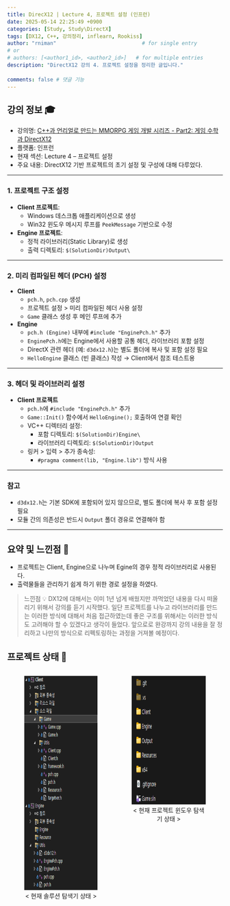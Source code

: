 ```yaml
---
title: DirecX12 | Lecture 4, 프로젝트 설정 (인프런)
date: 2025-05-14 22:25:49 +0900
categories: [Study, Study\DirectX]
tags: [DX12, C++, 강의정리, inflearn, Rookiss]
author: "rniman"                            # for single entry
# or
# authors: [<author1_id>, <author2_id>]   # for multiple entries
description: "DirectX12 강의 4. 프로젝트 설정을 정리한 글입니다."

comments: false # 댓글 기능
---
```


## 강의 정보 🎓
- 강의명: [C++과 언리얼로 만드는 MMORPG 게임 개발 시리즈 - Part2: 게임 수학과 DirectX12](https://www.inflearn.com/course/%EC%96%B8%EB%A6%AC%EC%96%BC-3d-mmorpg-2)
- 플랫폼: 인프런
- 현재 섹션: Lecture 4 – 프로젝트 설정
- 주요 내용: DirectX12 기반 프로젝트의 초기 설정 및 구성에 대해 다루었다.

---

### 1. 프로젝트 구조 설정

- **Client 프로젝트**:
    - Windows 데스크톱 애플리케이션으로 생성
    - Win32 윈도우 메시지 루프를 `PeekMessage` 기반으로 수정
- **Engine 프로젝트**:
    - 정적 라이브러리(Static Library)로 생성
    - 출력 디렉토리: `$(SolutionDir)Output\`

---

### 2. 미리 컴파일된 헤더 (PCH) 설정

- **Client**
    - `pch.h`, `pch.cpp` 생성
    - 프로젝트 설정 > 미리 컴파일된 헤더 사용 설정
    - `Game` 클래스 생성 후 메인 루프에 추가
- **Engine**
    - `pch.h (Engine)` 내부에 `#include "EnginePch.h"` 추가
    - `EnginePch.h`에는 Engine에서 사용할 공통 헤더, 라이브러리 포함 설정
    - DirectX 관련 헤더 (예: `d3dx12.h`)는 별도 폴더에 복사 및 포함 설정 필요
    - `HelloEngine` 클래스 (빈 클래스) 작성 → Client에서 참조 테스트용

---

### 3. 헤더 및 라이브러리 설정

- **Client 프로젝트**
    - `pch.h`에 `#include "EnginePch.h"` 추가
    - `Game::Init()` 함수에서 `HelloEngine();` 호출하여 연결 확인
    - VC++ 디렉터리 설정:
        - 포함 디렉토리: `$(SolutionDir)Engine\`
        - 라이브러리 디렉토리: `$(SolutionDir)Output`
    - 링커 > 입력 > 추가 종속성:
        - `#pragma comment(lib, "Engine.lib")` 방식 사용

---

### 참고

- `d3dx12.h`는 기본 SDK에 포함되어 있지 않으므로, 별도 폴더에 복사 후 포함 설정 필요
- 모듈 간의 의존성은 반드시 `Output` 폴더 경유로 연결해야 함

---

## 요약 및 느낀점 📝

- 프로젝트는 Client, Engine으로 나누며 Egine의 경우 정적 라이브러리로 사용된다.
- 출력물들을 관리하기 쉽게 하기 위한 경로 설정을 하였다.
> 느낀점 💡
> DX12에 대해서는 이미 1년 넘게 배웠지만 까먹었던 내용을 다시 떠올리기 위해서 강의를 듣기 시작했다.
> 일단 프로젝트를 나누고 라이브러리를 만드는 이러한 방식에 대해서 처음 접근하였는데 좋은 구조를 위해서는
> 이러한 방식도 고려해야 할 수 있겠다고 생각이 들었다. 앞으로로 완강까지 강의 내용을 잘 정리하고 나만의 방식으로
> 리펙토링하는 과정을 거져볼 예정이다.
>

## 프로젝트 상태 💾

<div style="display: flex; align-items: flex-start; justify-content: flex-start;">
  <figure style="text-align: center;">
    <img src="assets/img/DX12/01_INFLEARN/01ProjectExplorer.png" alt="왼쪽 이미지" style="height: 500px; margin-right: 20px;">
    <figcaption> < 현재 솔루션 탐색기 상태 ></figcaption>
  </figure>
  <figure style="text-align: center;">
    <img src="assets/img/DX12/01_INFLEARN/01WindowExplorer.png" alt="오른쪽 이미지" style="height: 300px;"> 
    <figcaption> < 현재 프로젝트 윈도우 탐색기 상태 ></figcaption>
  </figure>
</div>
